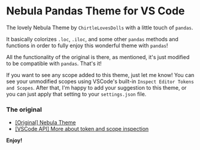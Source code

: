 # Nebula Pandas Theme for VS Code

The lovely Nebula Theme by `ChirtleLovesDolls` with a little touch of `pandas`.

It basically colorizes `.loc`, `.iloc`, and some other `pandas` methods and functions in order to fully enjoy this wonderful theme with `pandas`!

All the functionality of the original is there, as mentioned, it's just modified to be compatible with `pandas`. That's it!

If you want to see any scope added to this theme, just let me know! You can see your unmodified scopes using VSCode's built-in `Inspect Editor Tokens and Scopes`. After that, I'm happy to add your suggestion to this theme, or you can just apply that setting to your `settings.json` file.

### The original
* [[Original] Nebula Theme](https://marketplace.visualstudio.com/items?itemName=ChirtleLovesDolls.nebula-theme)
* [[VSCode API] More about token and scope inspection](https://code.visualstudio.com/api/language-extensions/syntax-highlight-guide)

**Enjoy!**
